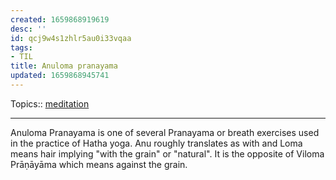 ```yaml
---
created: 1659868919619
desc: ''
id: qcj9w4s1zhlr5au0i33vqaa
tags:
- TIL
title: Anuloma pranayama
updated: 1659868945741
---
```

   
Topics::  [meditation](../topics/meditation.md)   
   
   
---   
   
Anuloma Pranayama is one of several Pranayama or breath exercises used in the practice of Hatha yoga. Anu roughly translates as with and Loma means hair implying "with the grain" or "natural". It is the opposite of Viloma Prāṇāyāma which means against the grain.